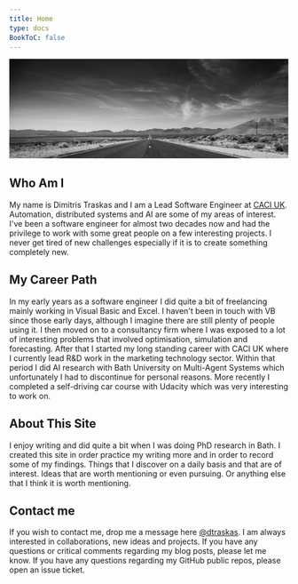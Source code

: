 ```yaml
---
title: Home
type: docs
BookToC: false
---
```


![alt-text](photos/theroad.png)

## Who Am I

My name is Dimitris Traskas and I am a Lead Software Engineer at [CACI UK](http://www.caci.co.uk). Automation, distributed systems and AI are some of my areas of interest. I've been a software engineer for almost two decades now and had the privilege to work with some great people on a few interesting projects. I never get tired of new challenges especially if it is to create something completely new. 


## My Career Path

In my early years as a software engineer I did quite a bit of freelancing mainly working in Visual Basic and Excel. I haven't been in touch with VB since those early days, although I imagine there are still plenty of people using it. I then moved on to a consultancy firm where I was exposed to a lot of interesting problems that involved optimisation, simulation and forecasting. After that I started my long standing career with CACI UK where I currently lead R&D work in the marketing technology sector. Within that period I did AI research with Bath University on Multi-Agent Systems which unfortunately I had to discontinue for personal reasons. More recently I completed a self-driving car course with Udacity which was very interesting to work on.

## About This Site

I enjoy writing and did quite a bit when I was doing PhD research in Bath. I created this site in order practice my writing more and in order to record some of my findings. Things that I discover on a daily basis and that are of interest. Ideas that are worth mentioning or even pursuing. Or anything else that I think it is worth mentioning. 

## Contact me

If you wish to contact me, drop me a message here [@dtraskas](https://twitter.com/dtraskas). I am always interested in collaborations, new ideas and projects. If you have any questions or critical comments regarding my blog posts, please let me know. If you have any questions regarding my GitHub public repos, please open an issue ticket.